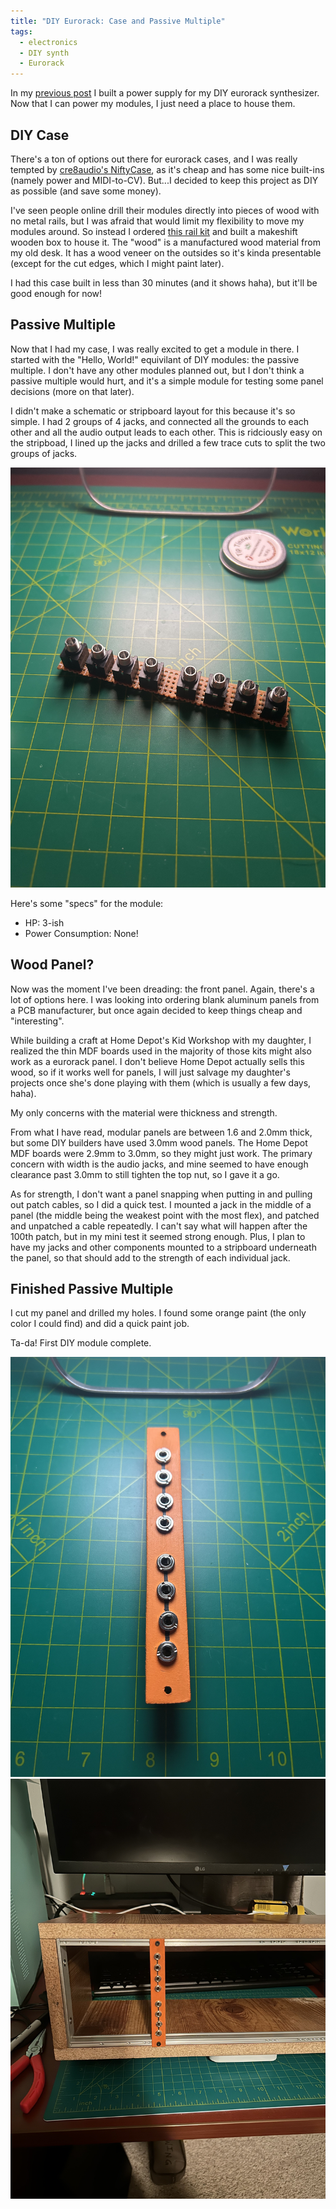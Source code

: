 ```yaml
---
title: "DIY Eurorack: Case and Passive Multiple"
tags:
  - electronics
  - DIY synth
  - Eurorack
---
```


In my [previous post](https://dbusteed.github.io/diy-eurorack-dual-power-supply/) I built a power supply for my DIY eurorack synthesizer. Now that I can power my modules, I just need a place to house them.

## DIY Case

There's a ton of options out there for eurorack cases, and I was really tempted by [cre8audio's NiftyCase](https://www.cre8audio.com/niftycase), as it's cheap and has some nice built-ins (namely power and MIDI-to-CV). But...I decided to keep this project as DIY as possible (and save some money). 

I've seen people online drill their modules directly into pieces of wood with no metal rails, but I was afraid that would limit my flexibility to move my modules around. So instead I ordered [this rail kit](https://www.amazon.com/Synthrotek-Eurorack-Brackets-Rails-Slide/dp/B07FWYLQ5Y) and built a makeshift wooden box to house it. The "wood" is a manufactured wood material from my old desk. It has a wood veneer on the outsides so it's kinda presentable (except for the cut edges, which I might paint later).

I had this case built in less than 30 minutes (and it shows haha), but it'll be good enough for now!

## Passive Multiple

Now that I had my case, I was really excited to get a module in there. I started with the "Hello, World!" equivilant of DIY modules: the passive multiple. I don't have any other modules planned out, but I don't think a passive multiple would hurt, and it's a simple module for testing some panel decisions (more on that later).

I didn't make a schematic or stripboard layout for this because it's so simple. I had 2 groups of 4 jacks, and connected all the grounds to each other and all the audio output leads to each other. This is ridciously easy on the stripboad, I lined up the jacks and drilled a few trace cuts to split the two groups of jacks.

<img src="/assets/images/passive1.jpeg" alt="passive1" width="600"/>

Here's some "specs" for the module:

- HP: 3-ish
- Power Consumption: None!

## Wood Panel?

Now was the moment I've been dreading: the front panel. Again, there's a lot of options here. I was looking into ordering blank aluminum panels from a PCB manufacturer, but once again decided to keep things cheap and "interesting".

While building a craft at Home Depot's Kid Workshop with my daughter, I realized the thin MDF boards used in the majority of those kits might also work as a eurorack panel. I don't believe Home Depot actually sells this wood, so if it works well for panels, I will just salvage my daughter's projects once she's done playing with them (which is usually a few days, haha).

My only concerns with the material were thickness and strength.

From what I have read, modular panels are between 1.6 and 2.0mm thick, but some DIY builders have used 3.0mm wood panels. The Home Depot MDF boards were 2.9mm to 3.0mm, so they might just work. The primary concern with width is the audio jacks, and mine seemed to have enough clearance past 3.0mm to still tighten the top nut, so I gave it a go.

As for strength, I don't want a panel snapping when putting in and pulling out patch cables, so I did a quick test. I mounted a jack in the middle of a panel (the middle being the weakest point with the most flex), and patched and unpatched a cable repeatedly. I can't say what will happen after the 100th patch, but in my mini test it seemed strong enough. Plus, I plan to have my jacks and other components mounted to a stripboard underneath the panel, so that should add to the strength of each individual jack.

## Finished Passive Multiple

I cut my panel and drilled my holes. I found some orange paint (the only color I could find) and did a quick paint job.

Ta-da! First DIY module complete.

<img src="/assets/images/passive2.jpeg" alt="passive2" width="600"/>

<img src="/assets/images/passive3.jpeg" alt="passive3" width="600"/>
